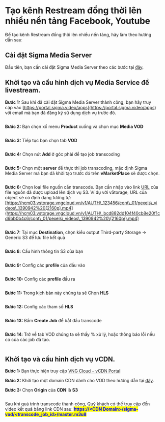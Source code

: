 # Tạo kênh Restream đồng thời lên nhiều nền tảng Facebook, Youtube

Để tạo kênh Restream đồng thời lên nhiều nền tảng, hãy làm theo hướng dẫn sau:

## Cài đặt Sigma Media Server

Đầu tiên, bạn cần cài đặt Sigma Media Server theo các bước tại [đây](../cai-dat-sigma-media-server.md).

## Khởi tạo và cấu hình dịch vụ Media Service để livestream.&#x20;

**Bước 1:** Sau khi đã cài đặt Sigma Media Server thành công, bạn hãy truy cập vào [https://portal.sigma.video/apps](https://portal.sigma.video/apps) với email mà bạn đã đăng ký sử dụng dịch vụ trước đó.

<figure><img src="../../../../.gitbook/assets/image (654).png" alt=""><figcaption></figcaption></figure>

**Bước 2:** Bạn chọn xổ menu **Product** xuống và chọn mục **Media VOD**

<figure><img src="../../../../.gitbook/assets/image (655).png" alt=""><figcaption></figcaption></figure>

**Bước 3:** Tiếp tục bạn chọn tab **VOD**

<figure><img src="../../../../.gitbook/assets/image (656).png" alt=""><figcaption></figcaption></figure>

**Bước 4:** Chọn nút **Add** ở góc phải để tạo job transcoding

<figure><img src="../../../../.gitbook/assets/image (657).png" alt=""><figcaption></figcaption></figure>

**Bước 5:** Chọn một **server** để thực thi job transcoding, mặc định Sigma Media Server mà bạn đã khởi tạo trước đó trên **vMarketPlace** sẽ được chọn.

<figure><img src="../../../../.gitbook/assets/image (658).png" alt=""><figcaption></figcaption></figure>

**Bước 6:** Chọn loại file nguồn cần transcode. Bạn cần nhập vào link [URL](https://han01.vstorage.vngcloud.vn/v1/AUTH\_210ff69ad18d4bfa9920b165ef8ddef4/con\_01/big\_buck\_bunny\_720p\_30mb.mp4) của file nguồn đã được upload lên dịch vụ S3. Ví dụ với vStorage, URL của object sẽ có định dạng tương tự: [https://hcm03.vstorage.vngcloud.vn/v1/AUTH\_123456/cont\_01/pexels\_videos\_1390942%20(2160p).mp4](https://hcm03.vstorage.vngcloud.vn/v1/AUTH\_bcd882dd104f40cb8e20f1cd6bb0b4c6/cont\_01/pexels\_videos\_1390942%20\(2160p\).mp4)

<figure><img src="../../../../.gitbook/assets/image (660).png" alt=""><figcaption></figcaption></figure>

**Bước 7:** Tại mục **Destination**, chọn kiểu output Third-party Storage -> Generic S3 để lưu file kết quả

<figure><img src="../../../../.gitbook/assets/image (661).png" alt=""><figcaption></figcaption></figure>

**Bước 8**: Cấu hình thông tin S3 của bạn

<figure><img src="../../../../.gitbook/assets/image (662).png" alt=""><figcaption></figcaption></figure>

**Bước 9:** Config các **profile** của đầu vào

<figure><img src="../../../../.gitbook/assets/image (663).png" alt=""><figcaption></figcaption></figure>

**Bước 10:** Config các **profile** đầu ra

<figure><img src="../../../../.gitbook/assets/image (664).png" alt=""><figcaption></figcaption></figure>

**Bước 11:** Trong kịch bản này chúng ta sẽ Chọn **HLS**

<figure><img src="../../../../.gitbook/assets/image (665).png" alt=""><figcaption></figcaption></figure>

**Bước 12:** Config các tham số **HLS**

<figure><img src="../../../../.gitbook/assets/image (666).png" alt=""><figcaption></figcaption></figure>

**Bước 13:** Bấm **Create Job** để bắt đầu transcode

<figure><img src="../../../../.gitbook/assets/image (667).png" alt=""><figcaption></figcaption></figure>

**Bước 14**: Trở về tab VOD chúng ta sẽ thấy % xử lý, hoặc thông báo lỗi nếu có của các job đã tạo.

<figure><img src="../../../../.gitbook/assets/image (668).png" alt=""><figcaption></figcaption></figure>

## Khởi tạo và cấu hình dịch vụ vCDN.

**Bước 1:** Bạn thực hiện truy cập [VNG Cloud – ](https://vcdn.vngcloud.vn/)[vCDN](https://vcdn.vngcloud.vn/)[ Portal](https://vcdn.vngcloud.vn/)

**Bước 2:** Khởi tạo một domain CDN dành cho VOD theo hướng dẫn tại [đây](../../video-on-demand-streaming.md).

**Bước 3:** Chọn **Origin** của **CDN** là **S3**

<figure><img src="../../../../.gitbook/assets/image (646).png" alt=""><figcaption></figcaption></figure>

Sau khi quá trình transcode thành công, Quý khách có thể truy cập đến video kết quả bằng link CDN sau: <mark style="color:blue;">**https://\<CDN Domain>/sigma-vod/\<transcode\_job\_id>/master.m3u8**</mark>
